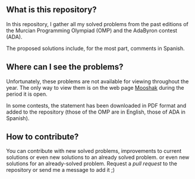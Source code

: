 ## What is this repository?

In this repository, I gather all my solved problems from the past editions of the 
Murcian Programming Olympiad (OMP) and the AdaByron contest (ADA).

The proposed solutions include, for the most part, comments in Spanish.


## Where can I see the problems?

Unfortunately, these problems are not available for viewing throughout the year. 
The only way to view them is on the web page [Mooshak](http://onlinejudge.inf.um.es/~mooshak)
during the period it is open.

In some contests, the statement has been downloaded in PDF format and added to the repository (those of the OMP are in English, those of ADA in Spanish).


## How to contribute?

You can contribute with new solved problems, improvements to current solutions or even new solutions to an already solved problem.
or even new solutions for an already-solved problem. Request a *pull request* to the repository or send me a message to add it ;)
